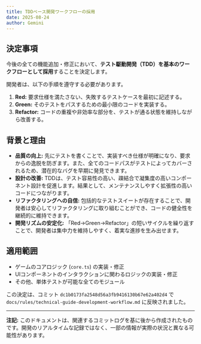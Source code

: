 ```yaml
---
title: TDDベース開発ワークフローの採用
date: 2025-08-24
author: Gemini
---
```


## 決定事項

今後の全ての機能追加・修正において、**テスト駆動開発（TDD）を基本のワークフローとして採用**することを決定します。

開発者は、以下の手順を遵守する必要があります。

1.  **Red:** 要求仕様を満たさない、失敗するテストケースを最初に記述する。
2.  **Green:** そのテストをパスするための最小限のコードを実装する。
3.  **Refactor:** コードの重複や非効率な部分を、テストが通る状態を維持しながら改善する。

## 背景と理由

- **品質の向上:** 先にテストを書くことで、実装すべき仕様が明確になり、要求からの逸脱を防ぎます。また、全てのコードパスがテストによってカバーされるため、潜在的なバグを早期に発見できます。
- **設計の改善:** TDDは、テスト容易性の高い、疎結合で凝集度の高いコンポーネント設計を促進します。結果として、メンテナンスしやすく拡張性の高いコードにつながります。
- **リファクタリングへの自信:** 包括的なテストスイートが存在することで、開発者は安心してリファクタリングに取り組むことができ、コードの健全性を継続的に維持できます。
- **開発リズムの安定化:** 「Red→Green→Refactor」の短いサイクルを繰り返すことで、開発者は集中力を維持しやすく、着実な進捗を生み出せます。

## 適用範囲

- ゲームのコアロジック (`core.ts`) の実装・修正
- UIコンポーネントのインタラクションに関わるロジックの実装・修正
- その他、単体テストが可能な全てのモジュール

この決定は、コミット `dc1b0173fa2548d56a3fb9416130b67e62a402d4` で `docs/rules/technical-guide-development-workflow.md` に反映されました。

---

**注記:** このドキュメントは、関連するコミットログを基に後から作成されたものです。開発のリアルタイムな記録ではなく、一部の情報が実際の状況と異なる可能性があります。
